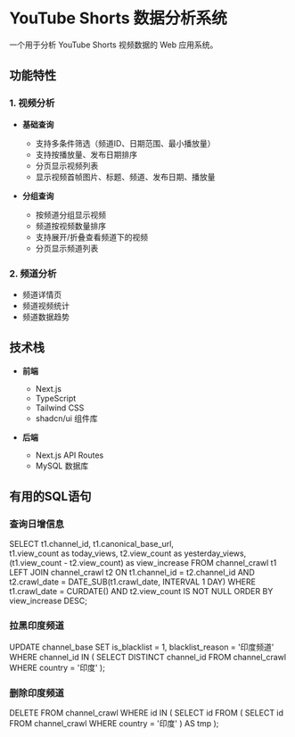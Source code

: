 # YouTube Shorts 数据分析系统

一个用于分析 YouTube Shorts 视频数据的 Web 应用系统。

## 功能特性

### 1. 视频分析
- **基础查询**
  - 支持多条件筛选（频道ID、日期范围、最小播放量）
  - 支持按播放量、发布日期排序
  - 分页显示视频列表
  - 显示视频首帧图片、标题、频道、发布日期、播放量

- **分组查询**
  - 按频道分组显示视频
  - 频道按视频数量排序
  - 支持展开/折叠查看频道下的视频
  - 分页显示频道列表

### 2. 频道分析
- 频道详情页
- 频道视频统计
- 频道数据趋势

## 技术栈

- **前端**
  - Next.js
  - TypeScript
  - Tailwind CSS
  - shadcn/ui 组件库

- **后端**
  - Next.js API Routes
  - MySQL 数据库

## 有用的SQL语句

### 查询日增信息
SELECT 
    t1.channel_id,
    t1.canonical_base_url,  
    t1.view_count as today_views,
    t2.view_count as yesterday_views,
    (t1.view_count - t2.view_count) as view_increase
FROM 
    channel_crawl t1
    LEFT JOIN channel_crawl t2 
    ON t1.channel_id = t2.channel_id 
    AND t2.crawl_date = DATE_SUB(t1.crawl_date, INTERVAL 1 DAY)
WHERE 
    t1.crawl_date = CURDATE()
    AND t2.view_count IS NOT NULL
ORDER BY 
    view_increase DESC;


### 拉黑印度频道
UPDATE channel_base 
SET 
    is_blacklist = 1,
    blacklist_reason = '印度频道'
WHERE channel_id IN (
    SELECT DISTINCT channel_id 
    FROM channel_crawl 
    WHERE country = '印度'
);

### 删除印度频道
DELETE FROM channel_crawl 
WHERE id IN (
    SELECT id 
    FROM (
        SELECT id 
        FROM channel_crawl 
        WHERE country = '印度'
    ) AS tmp
);